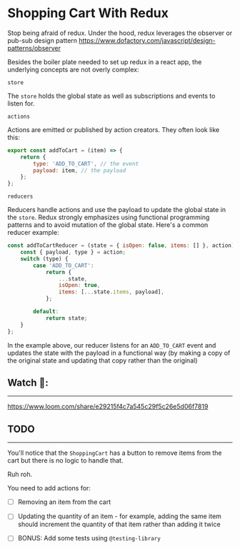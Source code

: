 # Shopping Cart With Redux

Stop being afraid of redux. Under the hood, redux leverages the observer or pub-sub design pattern https://www.dofactory.com/javascript/design-patterns/observer

Besides the boiler plate needed to set up redux in a react app, the underlying concepts are not overly complex:

`store`

The `store` holds the global state as well as subscriptions and events to listen for.

`actions`

Actions are emitted or published by action creators. They often look like this:

```js
export const addToCart = (item) => {
    return {
        type: 'ADD_TO_CART', // the event
        payload: item, // the payload
    };
};
```

`reducers`

Reducers handle actions and use the payload to update the global state in the `store`. Redux strongly emphasizes using functional programming patterns and to avoid mutation of the global state. Here's a common reducer example:

```js
const addToCartReducer = (state = { isOpen: false, items: [] }, action) => {
    const { payload, type } = action;
    switch (type) {
        case 'ADD_TO_CART':
            return {
                ...state,
                isOpen: true,
                items: [...state.items, payload],
            };

        default:
            return state;
    }
};
```

In the example above, our reducer listens for an `ADD_TO_CART` event and updates the state with the payload in a functional way (by making a copy of the original state and updating that copy rather than the original)

## Watch 📼:

---

https://www.loom.com/share/e29215f4c7a545c29f5c26e5d06f7819

## TODO

---

You'll notice that the `ShoppingCart` has a button to remove items from the cart but there is no logic to handle that.

Ruh roh.

You need to add actions for:

-   [ ] Removing an item from the cart

-   [ ] Updating the quantity of an item - for example, adding the same item should increment the quantity of that item rather than adding it twice

-   [ ] BONUS: Add some tests using `@testing-library`
